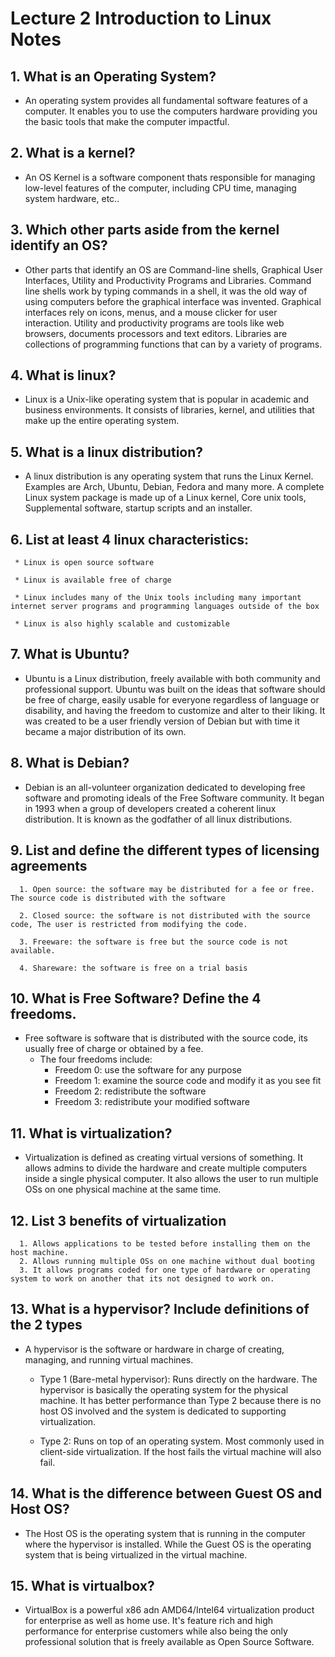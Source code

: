 # Lecture 2 Introduction to Linux Notes 
 
## 1. What is an Operating System?

   * An operating system provides all fundamental software features of a computer. It enables you to use the computers hardware providing you the basic tools that make the computer impactful.
  
## 2. What is a kernel?

   * An OS Kernel is a software component thats responsible for managing low-level features of the computer, including CPU time, managing system hardware, etc..
  
## 3. Which other parts aside from the kernel identify an OS?

   * Other parts that identify an OS are Command-line shells, Graphical User Interfaces, Utility and Productivity  Programs and Libraries. Command line shells work by typing commands in a shell, it was the old way of using computers before the graphical interface was invented. Graphical interfaces rely on icons, menus, and a mouse clicker for user interaction. Utility and productivity programs are tools like web browsers, documents processors and text editors. Libraries are collections of programming functions that can by a variety of programs.
  
## 4. What is linux?

   * Linux is a Unix-like operating system that is popular in academic and business environments. It consists of libraries, kernel, and utilities that make up the entire operating system.

## 5. What is a linux distribution?

   * A linux distribution is any operating system that runs the Linux Kernel. Examples are Arch, Ubuntu, Debian, Fedora and many more. A complete Linux system package is made up of a Linux kernel, Core unix tools, Supplemental software, startup scripts and an installer.
  
## 6. List at least 4 linux characteristics:

     * Linux is open source software
  
     * Linux is available free of charge
  
     * Linux includes many of the Unix tools including many important internet server programs and programming languages outside of the box
  
     * Linux is also highly scalable and customizable
  
## 7. What is Ubuntu?

   * Ubuntu is a Linux distribution, freely available with both community and professional support. Ubuntu was built on the ideas that software should be free of charge, easily usable for everyone regardless of language or disability, and having the freedom to customize and alter to their liking. It was created to be a user friendly version of Debian but with time it became a major distribution of its own.

## 8. What is Debian?

   * Debian is an all-volunteer organization dedicated to developing free software and promoting ideals of the Free Software community. It began in 1993 when a group of developers created a coherent linux distribution. It is known as the godfather of all linux distributions.

## 9.  List and define the different types of licensing agreements

      1. Open source: the software may be distributed for a fee or free. The source code is distributed with the software
   
      2. Closed source: the software is not distributed with the source code, The user is restricted from modifying the code.
   
      3. Freeware: the software is free but the source code is not available.
   
      4. Shareware: the software is free on a trial basis
   

## 10. What is Free Software? Define the 4 freedoms.

   * Free software is software that is distributed with the source code, its usually free of charge or obtained by a fee.
      * The four freedoms include:
        * Freedom 0: use the software for any purpose
        * Freedom 1: examine the source code and modify it as you see fit
        * Freedom 2: redistribute the software
        * Freedom 3: redistribute your modified software

## 11. What is virtualization?

   * Virtualization is defined as creating virtual versions of something. It allows admins to divide the hardware and create multiple computers inside a single physical computer. It also allows the user to run multiple OSs on one physical machine at the same time.

## 12. List 3 benefits of virtualization

      1. Allows applications to be tested before installing them on the host machine.
      2. Allows running multiple OSs on one machine without dual booting
      3. It allows programs coded for one type of hardware or operating system to work on another that its not designed to work on.
   
## 13. What is a hypervisor? Include definitions of the 2 types

   * A hypervisor is the software or hardware in charge of creating, managing, and running virtual machines.
  
       * Type 1 (Bare-metal hypervisor): Runs directly on the hardware. The hypervisor is basically the operating system for the physical machine. It has better performance than Type 2 because there is no host OS involved and the system is dedicated to supporting virtualization.
  
       * Type 2: Runs on top of an operating system. Most commonly used in client-side virtualization. If the host fails the virtual machine will also fail.
  
## 14. What is the difference between Guest OS and Host OS?
   * The Host OS is the operating system that is running in the computer where the hypervisor is installed. While the Guest OS is the operating system that is being virtualized in the virtual machine.
  
## 15. What is virtualbox?
   * VirtualBox is a powerful x86 adn AMD64/Intel64 virtualization product for enterprise as well as home use. It's feature rich and high performance for enterprise customers while also being the only professional solution that is freely available as Open Source Software.